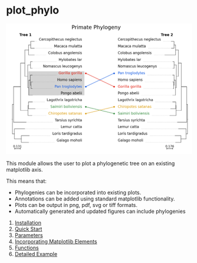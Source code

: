# plot_phylo
![Illustration](pages/examples/layered.png "Illustration")

This module allows the user to plot a phylogenetic tree on an existing matplotlib axis.

This means that:
* Phylogenies can be incorporated into existing plots.
* Annotations can be added using standard matplotlib functionality.
* Plots can be output in png, pdf, svg or tiff formats.
* Automatically generated and updated figures can include phylogenies

1. [Installation](pages/installation.md)
2. [Quick Start](pages/quickstart.md)
3. [Parameters](pages/parameters.md)
4. [Incorporating Matplotlib Elements](pages/matplotlib.md)
5. [Functions](pages/functions.md)
6. [Detailed Example](pages/detailed.md)

